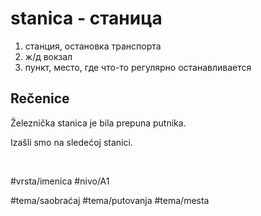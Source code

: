 # stanica - станица

1. станция, остановка транспорта  
2. ж/д вокзал  
3. пункт, место, где что-то регулярно останавливается

## Rečenice

Železnička stanica je bila prepuna putnika.

Izašli smo na sledećoj stanici.

<br>

#vrsta/imenica
#nivo/A1

#tema/saobraćaj
#tema/putovanja
#tema/mesta
